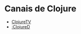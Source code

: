 # Canais de Clojure

- [ClojureTV](https://www.youtube.com/user/ClojureTV/videos)
- [:ClojureD](https://www.youtube.com/channel/UCOTrRnxBOllb9UHLuap_lPg/videos)
